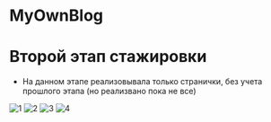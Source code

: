 # MyOwnBlog
# Второй этап стажировки
* На данном этапе реализовывала только странички, без учета прошлого этапа (но реализвано пока не все)

![1](https://github.com/mispansk/MyOwnBlog/assets/104310287/993d3b74-a621-4183-a7d7-816325cf81fa)
![2](https://github.com/mispansk/MyOwnBlog/assets/104310287/14a83264-9c46-476a-bf90-17e934f2d409)
![3](https://github.com/mispansk/MyOwnBlog/assets/104310287/8ecf9b37-7899-40ef-88a1-f5f237340f1d)
![4](https://github.com/mispansk/MyOwnBlog/assets/104310287/cda7f1bf-d802-4a80-94f6-8ba7e362273e)

 



